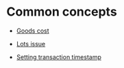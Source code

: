 # Common concepts

- [Goods cost](https://docs.erp.net/tech/modules/logistics/concepts/goods-cost/index.html?q=Goods%20cost)

- [Lots issue](https://docs.erp.net/tech/modules/logistics/concepts/lots-issue.html?q=Lots%20issue)
 
- [Setting transaction timestamp](https://docs.erp.net/tech/modules/logistics/concepts/setting-transaction-timestamp/index.html?q=Setting%20transaction%20timestamp)
